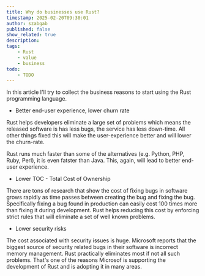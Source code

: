 ```yaml
---
title: Why do businesses use Rust?
timestamp: 2025-02-20T09:30:01
author: szabgab
published: false
show_related: true
description:
tags:
    - Rust
    - value
    - business
todo:
    - TODO
---
```


In this article I'll try to collect the business reasons to start using the Rust programming language.


* Better end-user experience, lower churn rate

Rust helps developers eliminate a large set of problems which means the released software is has less bugs, the service has less down-time. All other things fixed this will make the user-experience better and will lower the churn-rate.

Rust runs much faster than some of the alternatives (e.g. Python, PHP, Ruby, Perl), it is even fatster than Java. This, again, will lead to better end-user experience.


* Lower TOC - Total Cost of Ownership

There are tons of research that show the cost of fixing bugs in software grows rapidly as time passes between creating the bug and fixing the bug. Specifically fixing a bug found in production can easily cost 100 times more than fixing it during development. Rust helps reducing this cost by enforcing strict rules that will eliminate a set of well known problems.


* Lower security risks

The cost associated with security issues is huge. Microsoft reports that the biggest source of security related bugs in their software is incorrect memory management. Rust practically eliminates most if not all such problems. That's one of the reasons Microsof is supporting the development of Rust and is adopting it in many areas.


